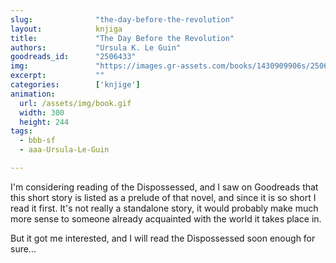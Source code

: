 ```yaml
---
slug:              "the-day-before-the-revolution"
layout:            knjiga
title:             "The Day Before the Revolution"
authors:           "Ursula K. Le Guin"
goodreads_id:      "2506433"
img:               "https://images.gr-assets.com/books/1430909906s/2506433.jpg"
excerpt:           ""
categories:        ['knjige']
animation:
  url: /assets/img/book.gif
  width: 300
  height: 244
tags:
  - bbb-sf
  - aaa-Ursula-Le-Guin

---
```


I'm considering reading of the Dispossessed, and I saw on Goodreads that this short story is listed as a prelude of that 
novel, and since it is so short I read it first. It's not really a standalone story, it would probably make much more 
sense to someone already acquainted with the world it takes place in.

But it got me interested, and I will read the Dispossessed soon enough for sure...
